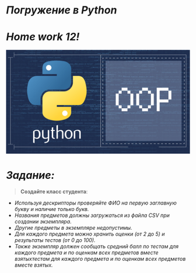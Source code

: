 # <i>Погружение в Python
# Home work 12!
![Python.png](Python.png)
# Задание: </i>

> <b>Создайте класс студента</b>:
- <i>Используя дескрипторы проверяйте ФИО на первую заглавную букву и наличие только букв.
- Названия предметов должны загружаться из файла CSV при создании экземпляра. 
- Другие предметы в экземпляре недопустимы.
- Для каждого предмета можно хранить оценки (от 2 до 5) и результаты тестов (от 0 до 100).
- Также экземпляр должен сообщать средний балл по тестам для каждого предмета и по оценкам всех предметов вместе взятыхтестам для каждого предмета и по оценкам всех предметов вместе взятых.</i>